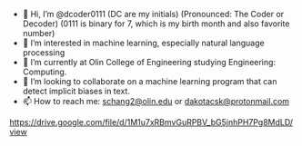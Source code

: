 - 👋 Hi, I’m @dcoder0111 (DC are my initials) (Pronounced: The Coder or Decoder) (0111 is binary for 7, which is my birth month and also favorite number)
- 👀 I’m interested in machine learning, especially natural language processing
- 🌱 I’m currently at Olin College of Engineering studying Engineering: Computing.
- 💞️ I’m looking to collaborate on a machine learning program that can detect implicit biases in text.
- 📫 How to reach me: schang2@olin.edu or dakotacsk@protonmail.com

<!---
dcoder0111/dcoder0111 is a ✨ special ✨ repository because its `README.md` (this file) appears on your GitHub profile.
You can click the Preview link to take a look at your changes.
--->
https://drive.google.com/file/d/1M1u7xRBmvGuRPBV_bG5jnhPH7Pg8MdLD/view


